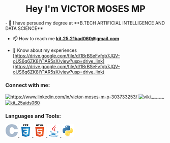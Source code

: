 <h1 align="center">Hey I'm VICTOR MOSES MP</h1>
- 🌱 I have persued my degree at **B.TECH ARTIFICIAL INTELLIGENCE AND DATA SCIENCE**

- 📫 How to reach me **kit.25.21bad060@gmail.com**

- 📄 Know about my experiences [https://drive.google.com/file/d/1BrBSeFvfgb7JQV-oUS6q6ZK8IY1AR5sX/view?usp=drive_link](https://drive.google.com/file/d/1BrBSeFvfgb7JQV-oUS6q6ZK8IY1AR5sX/view?usp=drive_link)

<h3 align="left">Connect with me:</h3>
<p align="left">
<a href="https://linkedin.com/in/https://www.linkedin.com/in/victor-moses-m-p-303733253/" target="blank"><img align="center" src="https://raw.githubusercontent.com/rahuldkjain/github-profile-readme-generator/master/src/images/icons/Social/linked-in-alt.svg" alt="https://www.linkedin.com/in/victor-moses-m-p-303733253/" height="30" width="40" /></a>
<a href="https://instagram.com/viki._._._._" target="blank"><img align="center" src="https://raw.githubusercontent.com/rahuldkjain/github-profile-readme-generator/master/src/images/icons/Social/instagram.svg" alt="viki._._._._" height="30" width="40" /></a>
<a href="https://www.codechef.com/users/kit_25aids060" target="blank"><img align="center" src="https://cdn.jsdelivr.net/npm/simple-icons@3.1.0/icons/codechef.svg" alt="kit_25aids060" height="30" width="40" /></a>
</p>

<h3 align="left">Languages and Tools:</h3>
<p align="left"> <a href="https://www.cprogramming.com/" target="_blank" rel="noreferrer"> <img src="https://raw.githubusercontent.com/devicons/devicon/master/icons/c/c-original.svg" alt="c" width="40" height="40"/> </a> <a href="https://www.w3schools.com/css/" target="_blank" rel="noreferrer"> <img src="https://raw.githubusercontent.com/devicons/devicon/master/icons/css3/css3-original-wordmark.svg" alt="css3" width="40" height="40"/> </a> <a href="https://www.w3.org/html/" target="_blank" rel="noreferrer"> <img src="https://raw.githubusercontent.com/devicons/devicon/master/icons/html5/html5-original-wordmark.svg" alt="html5" width="40" height="40"/> </a> <a href="https://www.java.com" target="_blank" rel="noreferrer"> <img src="https://raw.githubusercontent.com/devicons/devicon/master/icons/java/java-original.svg" alt="java" width="40" height="40"/> </a> <a href="https://www.python.org" target="_blank" rel="noreferrer"> <img src="https://raw.githubusercontent.com/devicons/devicon/master/icons/python/python-original.svg" alt="python" width="40" height="40"/> </a> </p>
